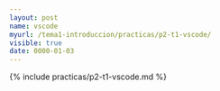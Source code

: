 ```yaml
---
layout: post
name: vscode
myurl: /tema1-introduccion/practicas/p2-t1-vscode/
visible: true
date: 0000-01-03
---
```



{% include practicas/p2-t1-vscode.md %}
